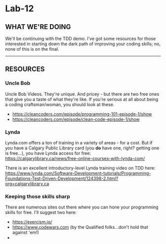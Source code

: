 # Lab-12

## WHAT WE'RE DOING

We'll be continuing with the TDD demo.
I've got some resources for those interested in starting down the dark path of improving your coding skills; no, none of this is on the final.

---

## RESOURCES

### Uncle Bob

Uncle Bob Videos. They're unique. And pricey - but there are two free ones that give you a taste of what they're like. If you're serious at all about being a coding craftsman/woman, you should look at these.

- https://cleancoders.com/episode/programming-101-episode-1/show
- https://cleancoders.com/episode/clean-code-episode-1/show

### Lynda

Lynda.com offers a ton of training in a variety of areas - for a cost. But if you have a Calgary Public Library card (you **do** have one, right? getting one is free...), you have Lynda access for free: https://calgarylibrary.ca/news/free-online-courses-with-lynda-com/

There is an excellent introductory-level Lynda training video on TDD here: https://www.lynda.com/Software-Development-tutorials/Programming-Foundations-Test-Driven-Development/124398-2.html?org=calgarylibrary.ca

### Keeping those skills sharp

There are numerous sites out there where you can hone your programming skills for free. I'll suggest two here:

- https://exercism.io/ 
- https://www.codewars.com (by the Qualified folks...don't hold that against 'em!)
- 